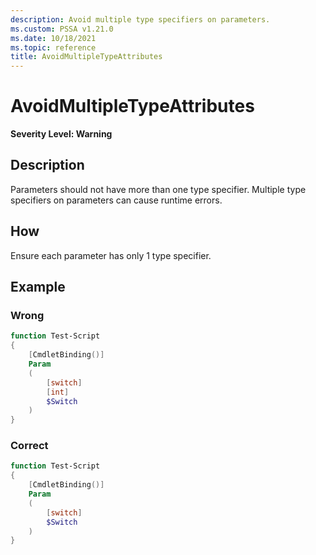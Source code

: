 ```yaml
---
description: Avoid multiple type specifiers on parameters.
ms.custom: PSSA v1.21.0
ms.date: 10/18/2021
ms.topic: reference
title: AvoidMultipleTypeAttributes
---
```

# AvoidMultipleTypeAttributes

**Severity Level: Warning**

## Description

Parameters should not have more than one type specifier. Multiple type specifiers on parameters
can cause runtime errors.

## How

Ensure each parameter has only 1 type specifier.

## Example

### Wrong

```powershell
function Test-Script
{
    [CmdletBinding()]
    Param
    (
        [switch]
        [int]
        $Switch
    )
}
```

### Correct

```powershell
function Test-Script
{
    [CmdletBinding()]
    Param
    (
        [switch]
        $Switch
    )
}
```
